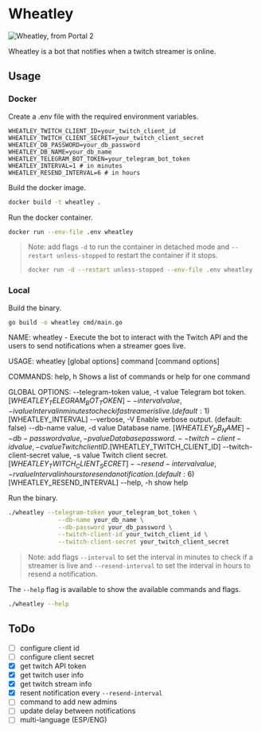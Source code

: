 # Wheatley

![Wheatley, from Portal 2][1]

Wheatley is a bot that notifies when a twitch streamer is online.

## Usage

### Docker

Create a .env file with the required environment variables.

```
WHEATLEY_TWITCH_CLIENT_ID=your_twitch_client_id
WHEATLEY_TWITCH_CLIENT_SECRET=your_twitch_client_secret
WHEATLEY_DB_PASSWORD=your_db_password
WHEATLEY_DB_NAME=your_db_name
WHEATLEY_TELEGRAM_BOT_TOKEN=your_telegram_bot_token
WHEATLEY_INTERVAL=1 # in minutes
WHEATLEY_RESEND_INTERVAL=6 # in hours
```

Build the docker image.
```bash
docker build -t wheatley .
```

Run the docker container.
```bash
docker run --env-file .env wheatley
```

> Note: add flags `-d` to run the container in detached mode and `--restart unless-stopped` to restart the container if it stops.
> ```bash
> docker run -d --restart unless-stopped --env-file .env wheatley
> ```

### Local

Build the binary.

```bash
go build -o wheatley cmd/main.go
```

NAME:
   wheatley - Execute the bot to interact with the Twitch API and the users to send notifications when a streamer goes live.

USAGE:
   wheatley [global options] command [command options]

COMMANDS:
   help, h  Shows a list of commands or help for one command

GLOBAL OPTIONS:
   --telegram-token value, -t value        Telegram bot token. [$WHEATLEY_TELEGRAM_BOT_TOKEN]
   --interval value, -i value              Interval in minutes to check if a streamer is live. (default: 1) [$WHEATLEY_INTERVAL]
   --verbose, -V                           Enable verbose output. (default: false)
   --db-name value, -d value               Database name. [$WHEATLEY_DB_NAME]
   --db-password value, -p value           Database password.
   --twitch-client-id value, -c value      Twitch client ID. [$WHEATLEY_TWITCH_CLIENT_ID]
   --twitch-client-secret value, -s value  Twitch client secret. [$WHEATLEY_TWITCH_CLIENT_SECRET]
   --resend-interval value, -r value       Interval in hours to resend a notification. (default: 6) [$WHEATLEY_RESEND_INTERVAL]
   --help, -h                              show help


Run the binary.

```bash
./wheatley --telegram-token your_telegram_bot_token \
              --db-name your_db_name \
              --db-password your_db_password \
              --twitch-client-id your_twitch_client_id \
              --twitch-client-secret your_twitch_client_secret
```

> Note: add flags `--interval` to set the interval in minutes to check if a streamer is live and `--resend-interval` to set the interval in hours to resend a notification.

The `--help` flag is available to show the available commands and flags.

```bash
./wheatley --help
```

## ToDo

- [ ] configure client id
- [ ] configure client secret
- [x] get twitch API token
- [x] get twitch user info
- [x] get twitch stream info
- [x] resent notification every `--resend-interval`
- [ ] command to add new admins
- [ ] update delay between notifications
- [ ] multi-language (ESP/ENG)

[1]: https://i1.theportalwiki.net/img/thumb/9/94/Wheatley.png/300px-Wheatley.png
